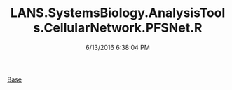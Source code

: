 ﻿---
title: LANS.SystemsBiology.AnalysisTools.CellularNetwork.PFSNet.R
date: 6/13/2016 6:38:04 PM
---

[Base](T-LANS.SystemsBiology.AnalysisTools.CellularNetwork.PFSNet.R.Base.html)
